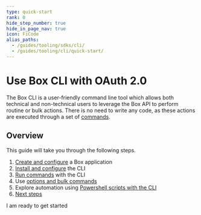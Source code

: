 ```yaml
---
type: quick-start
rank: 0
hide_step_number: true
hide_in_page_nav: true
icon: FiCode
alias_paths:
  - /guides/tooling/sdks/cli/
  - /guides/tooling/cli/quick-start/
---
```


# Use Box CLI with OAuth 2.0

<!--alex ignore executed-->

The Box CLI is a user-friendly command line tool which allows both technical and
non-technical users to leverage the Box API to perform routine or bulk actions.
There is no need to write any code, as these actions are executed through a set
of [commands][commands].

<YouTube id='whxT3Bdx3E0' />

## Overview

This guide will take you through the following steps.

1. [Create and configure][one] a Box application
2. [Install and configure][two] the CLI
3. [Run commands][three] with the CLI
4. Use [options and bulk commands][four]
5. Explore automation using [Powershell scripts with the CLI][five]
6. [Next steps][six]

<Next>
  I am ready to get started
</Next>

[commands]: https://github.com/box/boxcli#command-topics
[one]: g://cli/quick-start/create-oauth-app/
[two]: g://cli/quick-start/install-and-configure/
[three]: g://cli/quick-start/build-commands-help/
[four]: g://cli/quick-start/options-and-bulk-commands/
[five]: g://cli/quick-start/powershell-script-templates/
[six]: g://cli/quick-start/next-steps/
